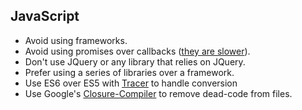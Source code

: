 JavaScript
----------

* Avoid using frameworks.
* Avoid using promises over callbacks ([they are slower]).
* Don't use JQuery or any library that relies on JQuery.
* Prefer using a series of libraries over a framework.
* Use ES6 over ES5 with [Tracer] to handle conversion
* Use Google's [Closure-Compiler] to remove dead-code from files.

[they are slower]: http://thanpol.as/javascript/promises-a-performance-hits-you-should-be-aware-of/#conclusions
[Tracer]: https://github.com/google/traceur-compiler
[Closure-Compiler]: https://developers.google.com/closure/compiler/

